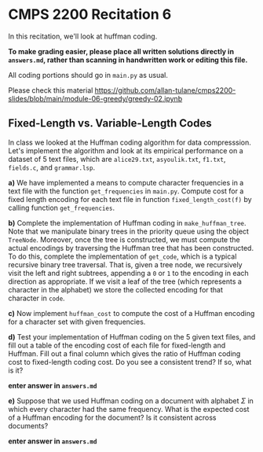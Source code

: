 # CMPS 2200 Recitation 6

In this recitation, we'll look at huffman coding.

**To make grading easier, please place all written solutions directly in `answers.md`, rather than scanning in handwritten work or editing this file.**

All coding portions should go in `main.py` as usual.

Please check this material https://github.com/allan-tulane/cmps2200-slides/blob/main/module-06-greedy/greedy-02.ipynb


## Fixed-Length vs. Variable-Length Codes

In class we looked at the Huffman coding algorithm for data
compresssion. Let's implement the algorithm and look at its empirical
performance on a dataset of 5 text files, which are `alice29.txt`, `asyoulik.txt`, `f1.txt`, `fields.c`, and `grammar.lsp`.

**a)** We have implemented a means to compute character frequencies
  in a text file with the function `get_frequencies` in
  `main.py`. Compute cost for a fixed length encoding for each text
  file in function `fixed_length_cost(f)` by calling function `get_frequencies`.

**b)** Complete the implementation of Huffman coding in
  `make_huffman_tree`. Note that we manipulate binary trees in the
  priority queue using the object `TreeNode`. Moreover, once the tree
  is constructed, we must compute the actual encodings by traversing
  the Huffman tree that has been constructed. To do this, complete the
  implementation of `get_code`, which is a typical recursive binary
  tree traversal. That is, given a tree node, we recursively visit the
  left and right subtrees, appending a `0` or `1` to the encoding in
  each direction as appropriate. If we visit a leaf of the tree (which
  represents a character in the alphabet) we store the
  collected encoding for that character in `code`.

**c)** Now implement `huffman_cost` to compute the cost of a Huffman
  encoding for a character set with given frequencies.

**d)** Test your implementation of Huffman coding on the 5 given text
files, and fill out a table of the encoding cost of each file for
fixed-length and Huffman. Fill out a final column which gives the
ratio of Huffman coding cost to fixed-length coding cost. Do you see a
consistent trend? If so, what is it?

**enter answer in `answers.md`**


**e)** Suppose that we used Huffman coding on a document with alphabet $\Sigma$ in
  which every character had the same frequency. What is the expected
  cost of a Huffman encoding for the document? Is it consistent across
  documents?

**enter answer in `answers.md`**


